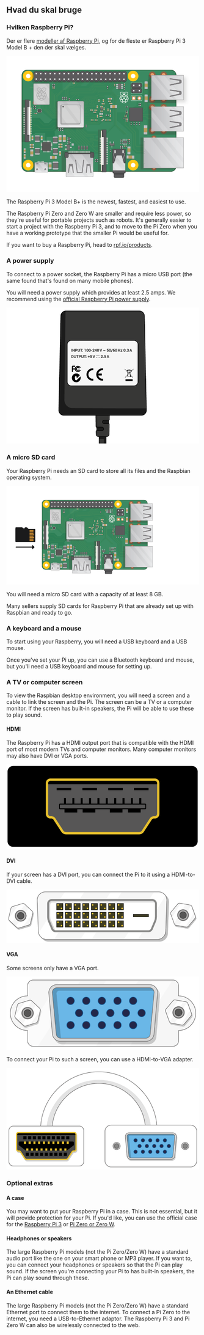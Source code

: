 ## Hvad du skal bruge

### Hvilken Raspberry Pi?

Der er flere [modeller af Raspberry Pi](https://www.raspberrypi.org/products/), og for de fleste er Raspberry Pi 3 Model B + den der skal vælges.

![Hindbær Pi 3](images/raspberry-pi.png)

The Raspberry Pi 3 Model B+ is the newest, fastest, and easiest to use.

The Raspberry Pi Zero and Zero W are smaller and require less power, so they're useful for portable projects such as robots. It's generally easier to start a project with the Raspberry Pi 3, and to move to the Pi Zero when you have a working prototype that the smaller Pi would be useful for.

If you want to buy a Raspberry Pi, head to [rpf.io/products](https://rpf.io/products).

### A power supply

To connect to a power socket, the Raspberry Pi has a micro USB port (the same found that's found on many mobile phones).

You will need a power supply which provides at least 2.5 amps. We recommend using the [official Raspberry Pi power supply](https://www.raspberrypi.org/products/raspberry-pi-universal-power-supply/).

![power supply](images/powersupply.png)

### A micro SD card

Your Raspberry Pi needs an SD card to store all its files and the Raspbian operating system.

![sd card](images/pi-sd.png)

You will need a micro SD card with a capacity of at least 8 GB.

Many sellers supply SD cards for Raspberry Pi that are already set up with Raspbian and ready to go.

### A keyboard and a mouse

To start using your Raspberry, you will need a USB keyboard and a USB mouse.

Once you've set your Pi up, you can use a Bluetooth keyboard and mouse, but you'll need a USB keyboard and mouse for setting up.

### A TV or computer screen

To view the Raspbian desktop environment, you will need a screen and a cable to link the screen and the Pi. The screen can be a TV or a computer monitor. If the screen has built-in speakers, the Pi will be able to use these to play sound.

#### HDMI

The Raspberry Pi has a HDMI output port that is compatible with the HDMI port of most modern TVs and computer monitors. Many computer monitors may also have DVI or VGA ports.

![hdmi port](images/hdmi-port.png)

#### DVI

If your screen has a DVI port, you can connect the Pi to it using a HDMI-to-DVI cable.

![dvi port](images/dvi-port.png)

#### VGA

Some screens only have a VGA port.

![vga port](images/vga-port.png)

To connect your Pi to such a screen, you can use a HDMI-to-VGA adapter.

![hdmi to vga adapter port](images/hdmi-vga-adapter.png)

### Optional extras

#### A case

You may want to put your Raspberry Pi in a case. This is not essential, but it will provide protection for your Pi. If you'd like, you can use the official case for the [Raspberry Pi 3](https://www.raspberrypi.org/products/raspberry-pi-3-case/) or [Pi Zero or Zero W](https://www.raspberrypi.org/products/raspberry-pi-zero-case/).

#### Headphones or speakers

The large Raspberry Pi models (not the Pi Zero/Zero W) have a standard audio port like the one on your smart phone or MP3 player. If you want to, you can connect your headphones or speakers so that the Pi can play sound. If the screen you're connecting your Pi to has built-in speakers, the Pi can play sound through these.

#### An Ethernet cable

The large Raspberry Pi models (not the Pi Zero/Zero W) have a standard Ethernet port to connect them to the internet. To connect a Pi Zero to the internet, you need a USB-to-Ethernet adaptor. The Raspberry Pi 3 and Pi Zero W can also be wirelessly connected to the web.